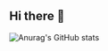 ## Hi there 👋

![Anurag's GitHub stats](https://github-readme-stats.vercel.app/api?username=JosephTHDVy&show_icons=true&theme=dracula)
